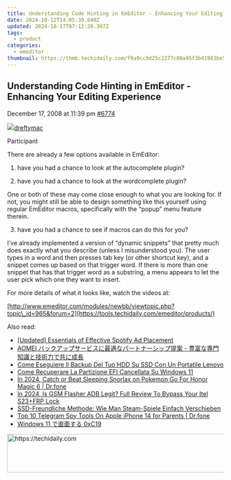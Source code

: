 ```yaml
---
title: Understanding Code Hinting in EmEditor - Enhancing Your Editing Experience
date: 2024-10-12T14:05:39.640Z
updated: 2024-10-17T07:12:20.397Z
tags:
  - product
categories:
  - emeditor
thumbnail: https://thmb.techidaily.com/f9a9cc9d25c2277c00a95f3b41983be5b23439a73a148ad43909fb1af78cba44.jpg
---
```


## Understanding Code Hinting in EmEditor - Enhancing Your Editing Experience

December 17, 2008 at 11:39 pm [#6774](https://tools.techidaily.com/emeditor/products/) 

[![](https://secure.gravatar.com/avatar/d73fc2c7bd494149d303a2b87aa5a6d5?s=80&d=identicon&r=g)dreftymac](https://www.emeditor.com/forums/users/dreftymac/ "View dreftymac's profile")

Participant

There are already a few options available in EmEditor:

 1) have you had a chance to look at the autocomplete plugin?

 2) have you had a chance to look at the wordcomplete plugin?

 One or both of these may come close enough to what you are looking for. If not, you might still be able to design something like this yourself using regular EmEditor macros, specifically with the “popup” menu feature therein.

 3) have you had a chance to see if macros can do this for you?

 I’ve already implemented a version of “dynamic snippets” that pretty much does exactly what you describe (unless I misunderstood you). The user types in a word and then presses tab key (or other shortcut key), and a snippet comes up based on that trigger word. If there is more than one snippet that has that trigger word as a substring, a menu appears to let the user pick which one they want to insert.

 For more details of what it looks like, watch the videos at:

[http://www.emeditor.com/modules/newbb/viewtopic.php?topic\_id=965&forum=2](https://tools.techidaily.com/emeditor/products/)

<ins class="adsbygoogle"
     style="display:block"
     data-ad-format="autorelaxed"
     data-ad-client="ca-pub-7571918770474297"
     data-ad-slot="1223367746"></ins>

<ins class="adsbygoogle"
     style="display:block"
     data-ad-client="ca-pub-7571918770474297"
     data-ad-slot="8358498916"
     data-ad-format="auto"
     data-full-width-responsive="true"></ins>

<span class="atpl-alsoreadstyle">Also read:</span>
<div><ul>
<li><a href="https://fox-http.techidaily.com/updated-essentials-of-effective-spotify-ad-placement/"><u>[Updated] Essentials of Effective Spotify Ad Placement</u></a></li>
<li><a href="https://win-rankings.techidaily.com/1728488773975-aomei/"><u>AOMEI バックアップサービスに最適なパートナーシップ提案 - 豊富な専門知識と技術力で共に成長</u></a></li>
<li><a href="https://win-popular.techidaily.com/come-eseguiere-il-backup-del-tuo-hdd-su-ssd-con-un-portatile-lenovo/"><u>Come Eseguiere Il Backup Del Tuo HDD Su SSD Con Un Portatile Lenovo</u></a></li>
<li><a href="https://win-popular.techidaily.com/come-recuperare-la-partizione-efi-cancellata-su-windows-11/"><u>Come Recuperare La Partizione EFI Cancellata Su Windows 11</u></a></li>
<li><a href="https://pokemon-go-android.techidaily.com/in-2024-catch-or-beat-sleeping-snorlax-on-pokemon-go-for-honor-magic-6-drfone-by-drfone-virtual-android/"><u>In 2024, Catch or Beat Sleeping Snorlax on Pokemon Go For Honor Magic 6 | Dr.fone</u></a></li>
<li><a href="https://bypass-frp.techidaily.com/in-2024-is-gsm-flasher-adb-legit-full-review-to-bypass-your-itel-s23plusfrp-lock-by-drfone-android/"><u>In 2024, Is GSM Flasher ADB Legit? Full Review To Bypass Your Itel S23+FRP Lock</u></a></li>
<li><a href="https://win-popular.techidaily.com/ssd-freundliche-methode-wie-man-steam-spiele-einfach-verschieben/"><u>SSD-Freundliche Methode: Wie Man Steam-Spiele Einfach Verschieben</u></a></li>
<li><a href="https://ios-location-track.techidaily.com/top-10-telegram-spy-tools-on-apple-iphone-14-for-parents-drfone-by-drfone-virtual-ios/"><u>Top 10 Telegram Spy Tools On Apple iPhone 14 for Parents | Dr.fone</u></a></li>
<li><a href="https://win-popular.techidaily.com/windows-11-0xc19/"><u>Windows 11 で直面する 0xC19</u></a></li>
</ul></div>

<!-- affiliate ads begin -->
<a href="https://malaysia-healthcare-travel-council.pxf.io/c/5597632/1557747/17382" target="_top" id="1557747">
  <img src="//a.impactradius-go.com/display-ad/17382-1557747" border="0" alt="https://techidaily.com" width="728" height="90"/>
</a>
<img height="0" width="0" src="https://malaysia-healthcare-travel-council.pxf.io/i/5597632/1557747/17382" style="position:absolute;visibility:hidden;" border="0" />
<!-- affiliate ads end -->

